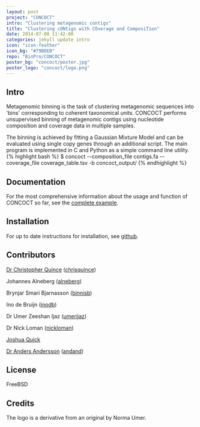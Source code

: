 ```yaml
---
layout: post
project: "CONCOCT"
intro: "Clustering metagenomic contigs"
title: "Clustering cONtigs with COverage and ComposiTion"
date: 2014-07-08 11:42:00
categories: jekyll update intro
icon: "icon-feather"
icon_bg: "#79BDEB"
repo: "BinPro/CONCOCT"
poster_bg: "concoct/poster.jpg"
poster_logo: "concoct/logo.png"
---
```


## Intro
Metagenomic binning is the task of clustering metagenomic sequences into 'bins' corresponding to coherent taxonomical units. CONCOCT performs unsupervised binning of metagenomic contigs using nucleotide composition and coverage data in multiple samples.

The binning is achieved by fitting a Gaussian Mixture Model and can be evaluated using single copy genes through an additional script. The main program is implemented in C and Python as a simple command line utility.
{% highlight bash %}
$ concoct --composition_file contigs.fa --coverage_file coverage_table.tsv -b concoct_output/
{% endhighlight %}

## Documentation
For the most comprehensive information about the usage and function of CONCOCT so far, see the [complete example](https://github.com/BinPro/CONCOCT/blob/master/doc/complete_example.md).

## Installation
For up to date instructions for installation, see [github](https://github.com/BinPro/CONCOCT#installation).

## Contributors
[Dr Christopher Quince](http://userweb.eng.gla.ac.uk/christopher.quince/Index.html) (<i class="icon-github"></i>[chrisquince][github_chris])

Johannes Alneberg (<i class="icon-github"></i>[alneberg][github_alneberg])

Brynjar Smari Bjarnasson (<i class="icon-github"></i>[binnisb][github_binnisb])

Ino de Bruijn (<i class="icon-github"></i>[inodb][github_inodb])

Dr Umer Zeeshan Ijaz (<i class="icon-github"></i>[umerijaz][github_umer])

Dr Nick Loman (<i class="icon-github"></i>[nickloman][github_nick])

[Joshua Quick](http://www.birmingham.ac.uk/schools/biosciences/staff/students/quick-joshua.aspx)

[Dr Anders Andersson](http://www.kth.se/en/bio/research/genetech/genetech-researchers/anders-andersson-1.313799) (<i class="icon-github"></i>[andand][github_anders])

## License
FreeBSD

## Credits
The logo is a derivative from an original by Norma Umer.

[github_chris]: https://github.com/chrisquince "Find Christopher on Github"
[github_alneberg]: https://github.com/alneberg "Find Johannes on Github"
[github_binnisb]: https://github.com/binnisb "Find Brynjar on Github"
[github_inodb]: https://github.com/inodb "Find Ino on Github"
[github_umer]: https://github.com/umerijaz "Find Umer on Github"
[github_nick]: https://github.com/nickloman "Find Nick on Github"
[github_anders]: https://github.com/andand "Find Anders on Github"
